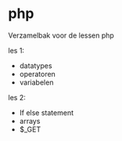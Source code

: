 # php
Verzamelbak voor de lessen php


les 1: 
- datatypes
- operatoren
- variabelen


les 2:
- If else statement
- arrays
- $_GET

